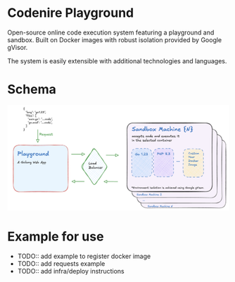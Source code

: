 # Сodenire Playground

Open-source online code execution system featuring 
a playground and sandbox. 
Built on Docker images with robust isolation provided by Google gVisor. 

The system is easily extensible with additional technologies and languages.


# Schema

![Image alt](docs/docs/general_infra_schema.png)

# Example for use

- TODO:: add example to register docker image
- TODO:: add requests example 
- TODO:: add infra/deploy instructions